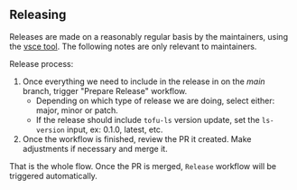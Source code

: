 ## Releasing

Releases are made on a reasonably regular basis by the maintainers, using the [vsce tool](https://github.com/microsoft/vscode-vsce). The following notes are only relevant to maintainers.

Release process:

1. Once everything we need to include in the release in on the *main* branch, trigger "Prepare Release" workflow.
    - Depending on which type of release we are doing, select either: major, minor or patch.
    - If the release should include `tofu-ls` version update, set the `ls-version` input, ex: 0.1.0, latest, etc.
1. Once the workflow is finished, review the PR it created. Make adjustments if necessary and merge it.

That is the whole flow. Once the PR is merged, `Release` workflow will be triggered automatically.
